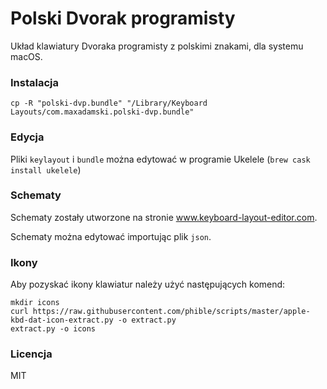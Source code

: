 # Polski Dvorak programisty

Układ klawiatury Dvoraka programisty z polskimi znakami, dla systemu macOS.

### Instalacja

```
cp -R "polski-dvp.bundle" "/Library/Keyboard Layouts/com.maxadamski.polski-dvp.bundle"
```

### Edycja

Pliki `keylayout` i `bundle` można edytować w programie Ukelele (`brew cask install ukelele`)

### Schematy

Schematy zostały utworzone na stronie www.keyboard-layout-editor.com.

Schematy można edytować importując plik `json`.

### Ikony

Aby pozyskać ikony klawiatur należy użyć następujących komend:

```
mkdir icons
curl https://raw.githubusercontent.com/phible/scripts/master/apple-kbd-dat-icon-extract.py -o extract.py
extract.py -o icons
```

### Licencja

MIT
